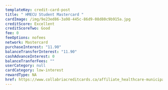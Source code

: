 ```yaml
---
templateKey: credit-card-post
title: " HMECU Student Mastercard "
cardImage: /img/9e23ed86-3a98-445c-86d9-08d80c9b915a.jpg
creditScore: Excellent
creditScoreTwo: Good
fee: 0
feeOptions: nofees
network: Mastercard
purchaseInterest: "11.90"
balanceTransferInterest: "11.90"
cashAdvanceInterest: 0
balanceTranferFees: ""
userCategory: null
cardCategory: low-interest
rewardType: NA
href: https://www.collabriacreditcards.ca/affiliate_healthcare-municipal-employees-credit-union
---
```

